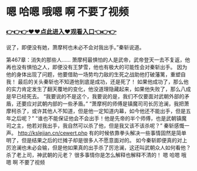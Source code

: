 # 嗯 哈嗯 哦嗯 啊 不要了视频

### <a href="https://github.com/biehd/kais/issues/1">👉👉👉♥♥点此进入♥观看入口👈👉👉</a>


 说了，即便没有她，萧摩柯也未必不会对我出手。”秦斩说道。

第467章：消失的那些人……
    萧摩柯最惧怕的人是武帝，武帝登天一去不复返，他再也没有惧怕之人，即便没有王梦雪，他也有极大的可能性会对秦斩出手。
    因为他的身体出现了问题，他要借助一场势均力敌的生死之战助他打破藩篱，重塑自我！
    最后的关头秦斩也不知道他到底是成功，还是死了！
    如果他成功了，那么他的实力肯定发生了翻天覆地的变化，他没道理隐藏起来，如果他失败了，那么八成是早已经死去。
    “我要说的不是这个，我要说的是，我们不仅要面对武朝外部的矛盾，还要应对武朝内部的一些矛盾。”
    “萧摩柯的师傅是镇魔司司长厉沧澜，我把萧摩柯杀了，或许其他人不知道，但是他一定知道内幕，如今他还不能出手，但是五年之后呢？”
    “谁也不能保证他会不会出手！他是先帝的半个师傅，也是武朝镇魔司之主，他若对我出手，我自然可以杀了他，但是我又该不该杀呢？”
    秦斩感慨一声。
    http://kslejian.cn/cewert.php
    有的时候依靠拳头解决一些事情固然是简单明了，但是结果之后的烂摊子却是很多人不愿意面对的。
    如今秦斩即便真的对上厉沧澜也未必会输，但是他如果真的出手杀了厉沧澜，这还叫武朝众人如何看他？
    杀了老上司，神武朝的元老？
    很多事情你是怎么解释也解释不清的！
嗯 哈嗯 哦嗯 啊 不要了视频
